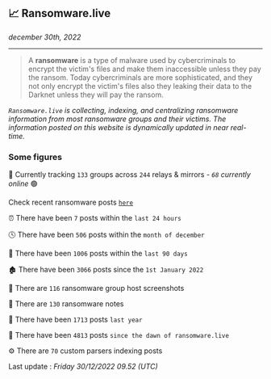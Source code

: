 ## 📈 Ransomware.live
_december 30th, 2022_

---

> A **ransomware** is a type of malware used by cybercriminals to encrypt the victim's files and make them inaccessible unless they pay the ransom. Today cybercriminals are more sophisticated, and they not only encrypt the victim's files also they leaking their data to the Darknet unless they will pay the ransom.


_`Ransomware.live` is collecting, indexing, and centralizing ransomware information from most ransomware groups and their victims. The information posted on this website is dynamically updated in near real-time._

### Some figures 

🔎 Currently tracking `133` groups across `244` relays & mirrors - _`68` currently online_ 🟢

Check recent ransomware posts [`here`](recentposts.md)


⏰ There have been `7` posts within the `last 24 hours`

🕓 There have been `506` posts within the `month of december`

📅 There have been `1006` posts within the `last 90 days`

🏚 There have been `3066` posts since the `1st January 2022`

📸 There are `116` ransomware group host screenshots

📝 There are `130` ransomware notes

🚀 There have been `1713` posts `last year`

🐣 There have been `4813` posts `since the dawn of ransomware.live`

⚙️ There are `70` custom parsers indexing posts



Last update : _Friday 30/12/2022 09.52 (UTC)_

